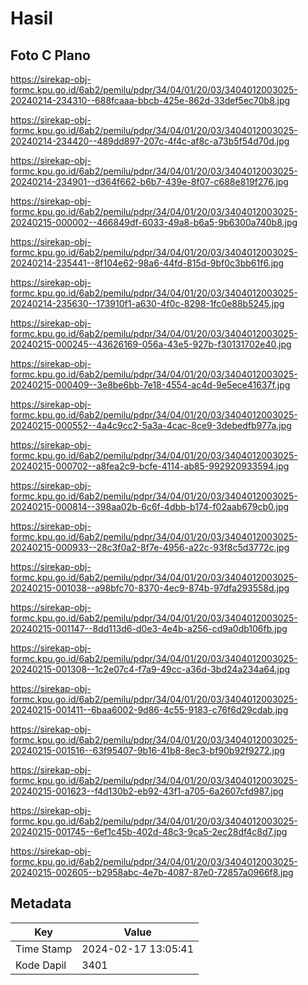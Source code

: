 # Hasil

## Foto C Plano

https://sirekap-obj-formc.kpu.go.id/6ab2/pemilu/pdpr/34/04/01/20/03/3404012003025-20240214-234310--688fcaaa-bbcb-425e-862d-33def5ec70b8.jpg

https://sirekap-obj-formc.kpu.go.id/6ab2/pemilu/pdpr/34/04/01/20/03/3404012003025-20240214-234420--489dd897-207c-4f4c-af8c-a73b5f54d70d.jpg

https://sirekap-obj-formc.kpu.go.id/6ab2/pemilu/pdpr/34/04/01/20/03/3404012003025-20240214-234901--d364f662-b6b7-439e-8f07-c688e819f276.jpg

https://sirekap-obj-formc.kpu.go.id/6ab2/pemilu/pdpr/34/04/01/20/03/3404012003025-20240215-000002--466849df-6033-49a8-b6a5-9b6300a740b8.jpg

https://sirekap-obj-formc.kpu.go.id/6ab2/pemilu/pdpr/34/04/01/20/03/3404012003025-20240214-235441--8f104e62-98a6-44fd-815d-9bf0c3bb61f6.jpg

https://sirekap-obj-formc.kpu.go.id/6ab2/pemilu/pdpr/34/04/01/20/03/3404012003025-20240214-235630--173910f1-a630-4f0c-8298-1fc0e88b5245.jpg

https://sirekap-obj-formc.kpu.go.id/6ab2/pemilu/pdpr/34/04/01/20/03/3404012003025-20240215-000245--43626169-056a-43e5-927b-f30131702e40.jpg

https://sirekap-obj-formc.kpu.go.id/6ab2/pemilu/pdpr/34/04/01/20/03/3404012003025-20240215-000409--3e8be6bb-7e18-4554-ac4d-9e5ece41637f.jpg

https://sirekap-obj-formc.kpu.go.id/6ab2/pemilu/pdpr/34/04/01/20/03/3404012003025-20240215-000552--4a4c9cc2-5a3a-4cac-8ce9-3debedfb977a.jpg

https://sirekap-obj-formc.kpu.go.id/6ab2/pemilu/pdpr/34/04/01/20/03/3404012003025-20240215-000702--a8fea2c9-bcfe-4114-ab85-992920933594.jpg

https://sirekap-obj-formc.kpu.go.id/6ab2/pemilu/pdpr/34/04/01/20/03/3404012003025-20240215-000814--398aa02b-6c6f-4dbb-b174-f02aab679cb0.jpg

https://sirekap-obj-formc.kpu.go.id/6ab2/pemilu/pdpr/34/04/01/20/03/3404012003025-20240215-000933--28c3f0a2-8f7e-4956-a22c-93f8c5d3772c.jpg

https://sirekap-obj-formc.kpu.go.id/6ab2/pemilu/pdpr/34/04/01/20/03/3404012003025-20240215-001038--a98bfc70-8370-4ec9-874b-97dfa293558d.jpg

https://sirekap-obj-formc.kpu.go.id/6ab2/pemilu/pdpr/34/04/01/20/03/3404012003025-20240215-001147--8dd113d6-d0e3-4e4b-a256-cd9a0db106fb.jpg

https://sirekap-obj-formc.kpu.go.id/6ab2/pemilu/pdpr/34/04/01/20/03/3404012003025-20240215-001308--1c2e07c4-f7a9-49cc-a36d-3bd24a234a64.jpg

https://sirekap-obj-formc.kpu.go.id/6ab2/pemilu/pdpr/34/04/01/20/03/3404012003025-20240215-001411--6baa6002-9d86-4c55-9183-c76f6d29cdab.jpg

https://sirekap-obj-formc.kpu.go.id/6ab2/pemilu/pdpr/34/04/01/20/03/3404012003025-20240215-001516--63f95407-9b16-41b8-8ec3-bf90b92f9272.jpg

https://sirekap-obj-formc.kpu.go.id/6ab2/pemilu/pdpr/34/04/01/20/03/3404012003025-20240215-001623--f4d130b2-eb92-43f1-a705-6a2607cfd987.jpg

https://sirekap-obj-formc.kpu.go.id/6ab2/pemilu/pdpr/34/04/01/20/03/3404012003025-20240215-001745--6ef1c45b-402d-48c3-9ca5-2ec28df4c8d7.jpg

https://sirekap-obj-formc.kpu.go.id/6ab2/pemilu/pdpr/34/04/01/20/03/3404012003025-20240215-002605--b2958abc-4e7b-4087-87e0-72857a0966f8.jpg


## Metadata

| Key        | Value               |
| ---------- | ------------------- |
| Time Stamp | 2024-02-17 13:05:41 |
| Kode Dapil | 3401                |




